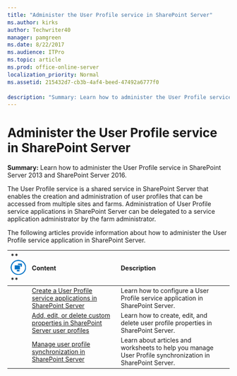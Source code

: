 ```yaml
---
title: "Administer the User Profile service in SharePoint Server"
ms.author: kirks
author: Techwriter40
manager: pamgreen
ms.date: 8/22/2017
ms.audience: ITPro
ms.topic: article
ms.prod: office-online-server
localization_priority: Normal
ms.assetid: 215432d7-cb3b-4af4-beed-47492a6777f0

description: "Summary: Learn how to administer the User Profile service in SharePoint Server 2013 and SharePoint Server 2016."
---
```


# Administer the User Profile service in SharePoint Server

 **Summary:** Learn how to administer the User Profile service in SharePoint Server 2013 and SharePoint Server 2016. 
  
The User Profile service is a shared service in SharePoint Server that enables the creation and administration of user profiles that can be accessed from multiple sites and farms. Administration of User Profile service applications in SharePoint Server can be delegated to a service application administrator by the farm administrator.
  
The following articles provide information about how to administer the User Profile service application in SharePoint Server.
  
|**        ![Building blocks](../media/mod_icon_buildingblock_M.png)                 **|**Content**|**Description**|
|:-----|:-----|:-----|
||[Create a User Profile service applications in SharePoint Server](../install/create-a-user-profile-service-application.md) <br/> |Learn how to configure a User Profile service application in SharePoint Server.  <br/> |
||[Add, edit, or delete custom properties in SharePoint Server user profiles](add-edit-or-delete-custom-properties-for-a-user-profile.md) <br/> |Learn how to create, edit, and delete user profile properties in SharePoint Server.  <br/> |
||[Manage user profile synchronization in SharePoint Server](manage-profile-synchronization.md) <br/> |Learn about articles and worksheets to help you manage User Profile synchronization in SharePoint Server.  <br/> |
   

